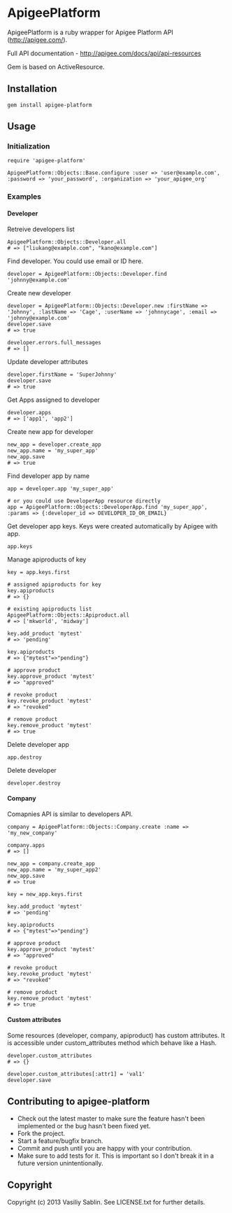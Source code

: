 # ApigeePlatform

ApigeePlatform is a ruby wrapper for Apigee Platform API (http://apigee.com/).

Full API documentation - http://apigee.com/docs/api/api-resources

Gem is based on ActiveResource.

## Installation
    gem install apigee-platform

## Usage
    
### Initialization
    require 'apigee-platform'
    
    ApigeePlatform::Objects::Base.configure :user => 'user@example.com', :password => 'your_password', :organization => 'your_apigee_org'

### Examples
  
#### Developer

  Retreive developers list

    ApigeePlatform::Objects::Developer.all
    # => ["liukang@example.com", "kano@example.com"]

  Find developer. You could use email or ID here.

    developer = ApigeePlatform::Objects::Developer.find 'johnny@example.com'

  Create new developer

    developer = ApigeePlatform::Objects::Developer.new :firstName => 'Johnny', :lastName => 'Cage', :userName => 'johnnycage', :email => 'johnny@example.com'
    developer.save
    # => true

    developer.errors.full_messages
    # => [] 

  Update developer attributes

    developer.firstName = 'SuperJohnny'
    developer.save
    # => true 

  Get Apps assigned to developer

    developer.apps
    # => ['app1', 'app2']

  Create new app for developer

    new_app = developer.create_app
    new_app.name = 'my_super_app'
    new_app.save
    # => true

  Find developer app by name

    app = developer.app 'my_super_app'

    # or you could use DeveloperApp resource directly
    app = ApigeePlatform::Objects::DeveloperApp.find 'my_super_app', :params => {:developer_id => DEVELOPER_ID_OR_EMAIL}

  Get developer app keys. Keys were created automatically by Apigee with app.
    
    app.keys

  Manage apiproducts of key

    key = app.keys.first

    # assigned apiproducts for key
    key.apiproducts
    # => {}

    # existing apiproducts list
    ApigeePlatform::Objects::Apiproduct.all
    # => ['mkworld', 'midway']

    key.add_product 'mytest'
    # => 'pending'

    key.apiproducts
    # => {"mytest"=>"pending"} 

    # approve product
    key.approve_product 'mytest'
    # => "approved" 

    # revoke product
    key.revoke_product 'mytest'
    # => "revoked" 

    # remove product 
    key.remove_product 'mytest'
    # => true

  Delete developer app

    app.destroy

  Delete developer

    developer.destroy


#### Company

  Comapnies API is similar to developers API.

    company = ApigeePlatform::Objects::Company.create :name => 'my_new_company'
    
    company.apps
    # => []

    new_app = company.create_app
    new_app.name = 'my_super_app2'
    new_app.save
    # => true

    key = new_app.keys.first
    
    key.add_product 'mytest'
    # => 'pending'

    key.apiproducts
    # => {"mytest"=>"pending"} 

    # approve product
    key.approve_product 'mytest'
    # => "approved" 

    # revoke product
    key.revoke_product 'mytest'
    # => "revoked" 

    # remove product 
    key.remove_product 'mytest'
    # => true

#### Custom attributes
    
  Some resources (developer, company, apiproduct) has custom attributes. It is accessible under custom_attributes method which behave like a Hash.

    developer.custom_attributes
    # => {}

    developer.custom_attributes[:attr1] = 'val1'
    developer.save

## Contributing to apigee-platform
 
* Check out the latest master to make sure the feature hasn't been implemented or the bug hasn't been fixed yet.
* Fork the project.
* Start a feature/bugfix branch.
* Commit and push until you are happy with your contribution.
* Make sure to add tests for it. This is important so I don't break it in a future version unintentionally.

## Copyright

Copyright (c) 2013 Vasiliy Sablin. See LICENSE.txt for
further details.









